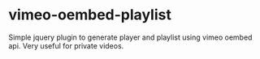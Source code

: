 vimeo-oembed-playlist
=====================

Simple jquery plugin to generate player and playlist using vimeo oembed api. Very useful for private videos.
